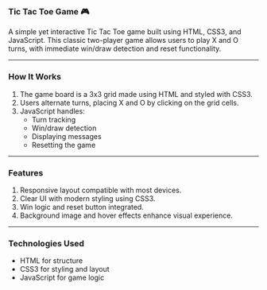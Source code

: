 ### Tic Tac Toe Game 🎮

A simple yet interactive Tic Tac Toe game built using HTML, CSS3, and JavaScript. This classic two-player game allows users to play X and O turns, with immediate win/draw detection and reset functionality.

---

### How It Works

1. The game board is a 3x3 grid made using HTML and styled with CSS3.
2. Users alternate turns, placing X and O by clicking on the grid cells.
3. JavaScript handles:
   - Turn tracking
   - Win/draw detection
   - Displaying messages
   - Resetting the game

---

### Features

1. Responsive layout compatible with most devices.
2. Clear UI with modern styling using CSS3.
3. Win logic and reset button integrated.
4. Background image and hover effects enhance visual experience.

---

### Technologies Used

- HTML for structure
- CSS3 for styling and layout
- JavaScript for game logic
